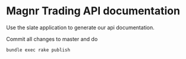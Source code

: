 Magnr Trading API documentation
========

Use the slate application to generate our api documentation.

Commit all changes to master and do 

```bash
bundle exec rake publish
```